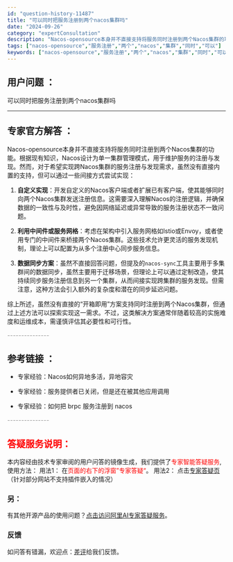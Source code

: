 ```yaml
---
id: "question-history-11487"
title: "可以同时把服务注册到两个nacos集群吗"
date: "2024-09-26"
category: "expertConsultation"
description: "Nacos-opensource本身并不直接支持将服务同时注册到两个Nacos集群的功能。根据现有知识，Nacos设计为单一集群管理模式，用于维护服务的注册与发现。然而，对于希望实现跨Nacos集群的服务注册与发现需求，虽然没有直接内置的支持，但可以通过一些间接方式尝试实现：1. **自定义实现**"
tags: ["nacos-opensource","服务注册","两个","nacos","集群","同时","可以"]
keywords: ["nacos-opensource","服务注册","两个","nacos","集群","同时","可以"]
---
```


## 用户问题 ： 
 可以同时把服务注册到两个nacos集群吗  

---------------
## 专家官方解答 ：

Nacos-opensource本身并不直接支持将服务同时注册到两个Nacos集群的功能。根据现有知识，Nacos设计为单一集群管理模式，用于维护服务的注册与发现。然而，对于希望实现跨Nacos集群的服务注册与发现需求，虽然没有直接内置的支持，但可以通过一些间接方式尝试实现：

1. **自定义实现**：开发自定义的Nacos客户端或者扩展已有客户端，使其能够同时向两个Nacos集群发送注册信息。这需要深入理解Nacos的注册逻辑，并确保数据的一致性与及时性，避免因网络延迟或异常导致的服务注册状态不一致问题。

2. **利用中间件或服务网格**：考虑在架构中引入服务网格如Istio或Envoy，或者使用专门的中间件来桥接两个Nacos集群。这些技术允许更灵活的服务发现机制，理论上可以配置为从多个注册中心同步服务信息。

3. **数据同步方案**：虽然不直接回答问题，但提及的`nacos-sync`工具主要用于多集群间的数据同步，虽然主要用于迁移场景，但理论上可以通过定制改造，使其持续同步服务注册信息到另一个集群，从而间接实现跨集群的服务发现。但需注意，这种方法会引入额外的复杂度和潜在的同步延迟问题。

综上所述，虽然没有直接的“开箱即用”方案支持同时注册到两个Nacos集群，但通过上述方法可以探索实现这一需求。不过，这类解决方案通常伴随着较高的实施难度和运维成本，需谨慎评估其必要性和可行性。


<font color="#949494">---------------</font> 


## 参考链接 ：

* 专家经验：Nacos如何异地多活，异地容灾 
 
 * 专家经验：服务提供者已关闭，但是还在被其他应用调用 
 
 * 专家经验：如何把 brpc 服务注册到 nacos 


 <font color="#949494">---------------</font> 
 


## <font color="#FF0000">答疑服务说明：</font> 

本内容经由技术专家审阅的用户问答的镜像生成，我们提供了<font color="#FF0000">专家智能答疑服务</font>,使用方法：
用法1： 在<font color="#FF0000">页面的右下的浮窗”专家答疑“</font>。
用法2： 点击[专家答疑页](https://answer.opensource.alibaba.com/docs/intro)（针对部分网站不支持插件嵌入的情况）
### 另：


有其他开源产品的使用问题？[点击访问阿里AI专家答疑服务](https://answer.opensource.alibaba.com/docs/intro)。
### 反馈
如问答有错漏，欢迎点：[差评](https://ai.nacos.io/user/feedbackByEnhancerGradePOJOID?enhancerGradePOJOId=13774)给我们反馈。
